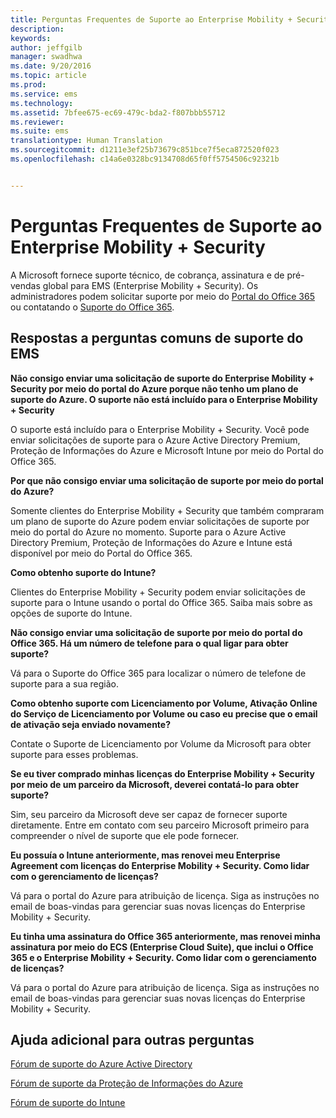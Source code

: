 ```yaml
---
title: Perguntas Frequentes de Suporte ao Enterprise Mobility + Security
description: 
keywords: 
author: jeffgilb
manager: swadhwa
ms.date: 9/20/2016
ms.topic: article
ms.prod: 
ms.service: ems
ms.technology: 
ms.assetid: 7bfee675-ec69-479c-bda2-f807bbb55712
ms.reviewer: 
ms.suite: ems
translationtype: Human Translation
ms.sourcegitcommit: d1211e3ef25b73679c851bce7f5eca872520f023
ms.openlocfilehash: c14a6e0328bc9134708d65f0ff5754506c92321b


---
```


# Perguntas Frequentes de Suporte ao Enterprise Mobility + Security
A Microsoft fornece suporte técnico, de cobrança, assinatura e de pré-vendas global para EMS (Enterprise Mobility + Security). Os administradores podem solicitar suporte por meio do [Portal do Office 365](https://portal.office.com/Default.aspx?SkipSspr=true) ou contatando o [Suporte do Office 365](https://support.office.com/article/Contact-Office-365-for-business-support-32a17ca7-6fa0-4870-8a8d-e25ba4ccfd4b?CorrelationId=c1f4c670-18b3-41ec-81c9-e8d383caa6ad).

## Respostas a perguntas comuns de suporte do EMS

**Não consigo enviar uma solicitação de suporte do Enterprise Mobility + Security por meio do portal do Azure porque não tenho um plano de suporte do Azure. O suporte não está incluído para o Enterprise Mobility + Security**

O suporte está incluído para o Enterprise Mobility + Security. Você pode enviar solicitações de suporte para o Azure Active Directory Premium, Proteção de Informações do Azure e Microsoft Intune por meio do Portal do Office 365.

**Por que não consigo enviar uma solicitação de suporte por meio do portal do Azure?**

Somente clientes do Enterprise Mobility + Security que também compraram um plano de suporte do Azure podem enviar solicitações de suporte por meio do portal do Azure no momento. Suporte para o Azure Active Directory Premium, Proteção de Informações do Azure e Intune está disponível por meio do Portal do Office 365.

**Como obtenho suporte do Intune?**

Clientes do Enterprise Mobility + Security podem enviar solicitações de suporte para o Intune usando o portal do Office 365. Saiba mais sobre as opções de suporte do Intune.

**Não consigo enviar uma solicitação de suporte por meio do portal do Office 365. Há um número de telefone para o qual ligar para obter suporte?**

Vá para o Suporte do Office 365 para localizar o número de telefone de suporte para a sua região.

**Como obtenho suporte com Licenciamento por Volume, Ativação Online do Serviço de Licenciamento por Volume ou caso eu precise que o email de ativação seja enviado novamente?**

Contate o Suporte de Licenciamento por Volume da Microsoft para obter suporte para esses problemas.

 **Se eu tiver comprado minhas licenças do Enterprise Mobility + Security por meio de um parceiro da Microsoft, deverei contatá-lo para obter suporte?**

Sim, seu parceiro da Microsoft deve ser capaz de fornecer suporte diretamente. Entre em contato com seu parceiro Microsoft primeiro para compreender o nível de suporte que ele pode fornecer.

**Eu possuía o Intune anteriormente, mas renovei meu Enterprise Agreement com licenças do Enterprise Mobility + Security. Como lidar com o gerenciamento de licenças?**

Vá para o portal do Azure para atribuição de licença. Siga as instruções no email de boas-vindas para gerenciar suas novas licenças do Enterprise Mobility + Security.

**Eu tinha uma assinatura do Office 365 anteriormente, mas renovei minha assinatura por meio do ECS (Enterprise Cloud Suite), que inclui o Office 365 e o Enterprise Mobility + Security. Como lidar com o gerenciamento de licenças?**

Vá para o portal do Azure para atribuição de licença. Siga as instruções no email de boas-vindas para gerenciar suas novas licenças do Enterprise Mobility + Security.

## Ajuda adicional para outras perguntas
[Fórum de suporte do Azure Active Directory](https://social.msdn.microsoft.com/forums/home?forum=windowsazuread)

[Fórum de suporte da Proteção de Informações do Azure](http://www.yammer.com/AskIPTeam)

[Fórum de suporte do Intune](https://social.technet.microsoft.com/forums/windows/home?category=microsoftintune)



<!--HONumber=Oct16_HO1-->


